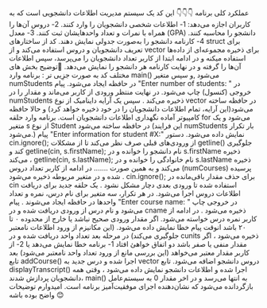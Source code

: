 عملکرد کلی برنامه 👇👇👇
این کد یک سیستم مدیریت اطلاعات دانشجویی است که به کاربران اجازه می‌دهد:
1- اطلاعات شخصی دانشجویان را وارد کنند.
2- دروس آن‌ها را همراه با نمرات و تعداد واحدهایشان ثبت کنند.
3- معدل (GPA) دانشجو را محاسبه کنند.
4- کارنامه دانشجو را به‌صورت جدولی نمایش دهند.
کد از ساختارهای struct برای تعریف دانشجویان و دروس استفاده می‌کند و از vector برای ذخیره مجموعه‌ای از داده‌ها استفاده میکنه و در ادامه ابتدا از کاربر تعداد دانشجویان را می‌پرسد، سپس اطلاعات آن‌ها را گرفته و در نهایت کارنامه هر دانشجو را نمایش می‌دهد.
📌توضیح بخش های مختلف کد به صورت جزِیی تر : 
برنامه وارد main() می‌شود ,و سپس متغیر numStudents در حافظه ایجاد می‌شود. پیام "Enter number of students: " در خروجی (کنسول) چاپ می‌شود. در نهایت منتظر ورودی از کاربر می‌ماند و مقدار را در numStudents ذخیره می‌کند .
سپس یک آرایه داینامیک از نوع vector<Student> در حافظه ساخته می‌شود(این آرایه، تمام اطلاعات دانشجویان را در خود ذخیره خواهد کرد) و حالا حافظه کامپیوتر آماده نگهداری اطلاعات دانشجویان است. برنامه وارد حلقه for می‌شود و یک متغیر s از نوع Student در حافظه ساخته می‌شود
(این فرایند numStudents بار تکرار می‌شود.) 
 پیام "Enter information for student #X:" نمایش داده می‌شود. دستور cin.ignore(); از ورودی‌های قبلی صرف نظر می‌کند تا از مشکلات getline() جلوگیری کند و getline(cin, s.firstName); نام دانشجو را خوانده و در s.firstName ذخیره می‌کند ، getline(cin, s.lastName); نام خانوادگی را خوانده و در s.lastName ذخیره می‌کند 
 و به همین صورت .......
 در ادامه از کاربر تعداد دروس (numCourses) پرسیده شده و در متغیر مربوطه ذخیره می‌شود . cin.ignore(); برای حذف مقدار باقی‌مانده در cin استفاده شده تا ورودی بعدی دچار مشکل نشود . یک حلقه جدید برای دریافت اطلاعات دروس اجرا می‌شود.
در هر تکرار، سه متغیر برای نام درس، نمره و تعداد واحدها در حافظه ایجاد می‌شوند . پیام "Enter course name: " در خروجی چاپ می‌شود و نام درس از ورودی دریافت شده و در cname ذخیره می‌شود . در ادامه از کاربر نمره درس خواسته می‌شود. اگر مقدار ورودی صحیح نباشد یا خارج از محدوده ۰ تا ۲۰ باشد انوقت پیام خطا نمایش داده می‌شود.
(این مکانیزم از ورود اطلاعات نامعتبر جلوگیری می‌کند) در مرحله بعد تعداد واحد دریافت شده و در cunits ذخیره می‌شود ، اگر مقدار منفی یا صفر باشد دو اتفاق خواهئ افتاد 1- برنامه خطا نمایش می‌دهد یا 2- از کاربر مقدار معتبر می‌خواهد (این بررسی مانع از ورود تعداد واحد نامعتبر می‌شود) بعد تابع addCourse() اجرا شده و درس جدید به vector دروس دانشجو اضافه می‌شود.
تابع displayTranscript() اجرا شده و اطلاعات دانشجو نمایش داده می‌شود ، وقتی همه دانشجویان پردازش شدند، main() به انتها می‌رسد و در اخر مقدار 0 به سیستم‌عامل بازگردانده می‌شود که نشان‌دهنده اجرای موفقیت‌آمیز برنامه است.
امیدوارم توضیحات واضح بوده باشه 😊











